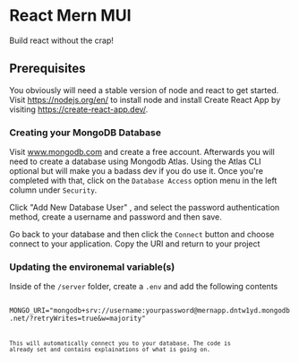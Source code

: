 # React Mern MUI
Build react without the crap!

## Prerequisites
You obviously will need a stable version of node and react to get started. Visit https://nodejs.org/en/ to install node and install 
Create React App by visiting https://create-react-app.dev/.

### Creating your MongoDB Database
Visit www.mongodb.com and create a free account. Afterwards you will need to create a database using Mongodb Atlas.
Using the Atlas CLI optional but will make you a badass dev if you do use it. Once you're completed with that, 
click on the <code>Database Access</code> option menu in the left column under <code>Security</code>. 

Click "Add New Database User" , and select the password authentication method, create a username and password and then save.

Go back to your database and then click the <code>Connect</code> button and choose connect to your application. Copy the URI and
return to your project

### Updating the environemal variable(s)
Inside of the <code>/server</code> folder, create a <code>.env</code> and add the following contents

<code>
MONGO_URI="mongodb+srv://username:yourpassword@mernapp.dntw1yd.mongodb.net/?retryWrites=true&w=majority"
<code>

This will automatically connect you to your database. The code is already set and contains explainations of what is going on.